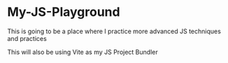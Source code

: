 # My-JS-Playground

This is going to be a place where I practice more advanced JS techniques and practices

This will also be using Vite as my JS Project Bundler